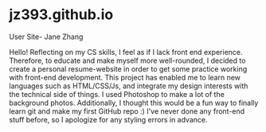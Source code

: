 # jz393.github.io
User Site- Jane Zhang


Hello! Reflecting on my CS skills, I feel as if I lack front end experience. Therefore, to educate and 
make myself more well-rounded, I decided to create a personal resume-website in order to get some practice 
working with front-end development. This project has enabled me to learn new languages such as HTML/CSS/Js, 
and integrate my design interests with the technical side of things. I used Photoshop to make a lot of the 
background photos. Additionally, I thought this would be a fun way to finally learn git and make my first 
GitHub repo :) I've never done any front-end stuff before, so I apologize for any styling errors in advance.
